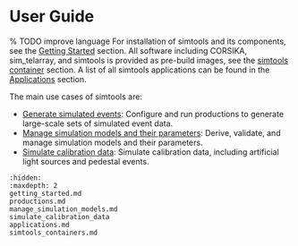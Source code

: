 # User Guide

% TODO improve language
For installation of simtools and its components, see the [Getting Started](getting_started.md) section.
All software including CORSIKA, sim_telarray, and simtools is provided as pre-build images, see the [simtools container](simtools_containers.md) section.
A list of all simtools applications can be found in the [Applications](applications.md) section.

The main use cases of simtools are:

- [Generate simulated events](productions.md): Configure and run productions to generate large-scale sets of simulated event data.
- [Manage simulation models and their parameters](manage_simulation_models.md): Derive, validate, and manage simulation models and their parameters.
- [Simulate calibration data](simulate_calibration_data): Simulate calibration data, including artificial light sources and pedestal events.

```{toctree}
:hidden:
:maxdepth: 2
getting_started.md
productions.md
manage_simulation_models.md
simulate_calibration_data
applications.md
simtools_containers.md
```
